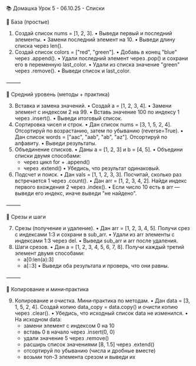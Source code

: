 📚 Домашка Урок 5 - 06.10.25 - Списки

🔹 База (простые)

1. Создай список nums = [1, 2, 3].
   • Выведи первый и последний элементы.
   • Замени последний элемент на 10.
   • Выведи длину списка через len().
2. Создай список colors = ["red", "green"].
   • Добавь в конец "blue" через .append().
   • Удали последний элемент через .pop() и сохрани его в переменную last_color.
   • Удали из списка значение "green" через .remove().
   • Выведи список и last_color.

⸻

🔹 Средний уровень (методы + практика)

3. Вставка и замена значений.
   • Создай a = [1, 2, 3, 4].
   • Замени элемент с индексом 2 на 99.
   • Вставь значение 100 по индексу 1 через .insert().
   • Выведи итоговый список.
4. Сортировка чисел и строк.
   • Дан список nums = [3, 1, 5, 2, 4]. Отсортируй по возрастанию, затем по убыванию (reverse=True).
   • Дан список words = ["aac", "aab", "ab", "az"]. Отсортируй по алфавиту.
   • Выведи результаты.
5. Объединение списков.
   • Даны a = [1, 2, 3] и b = [4, 5].
   • Объедини списки двумя способами:
    - через цикл for + .append()
    - через .extend()
      • Убедись, что результат одинаковый.
6. Подсчет и поиск.
   • Дан vals = [1, 1, 2, 3, 3]. Посчитай, сколько раз встречается 1 через .count().
   • Дан arr = [1, 2, 3, 4, 2]. Найди индекс первого вхождения 2 через .index().
   • Если число 10 есть в arr — выведи его индекс, иначе выведи "не найдено".

⸻

🔹 Срезы и шаги

7. Срезы (получение и удаление).
   • Дан arr = [1, 2, 3, 4, 5]. Получи срез с индексами 1:3 и сохрани в sub_arr.
   • Удали из arr элементы с индексами 1:3 через del.
   • Выведи sub_arr и arr после удаления.
8. Шаги срезов.
   • Дан a = [1, 2, 3, 4, 5, 6, 7, 8]. Получи каждый третий элемент двумя способами:
    - a[0:len(a):3]
    - a[::3]
      • Выведи оба результата и проверь, что они равны.

⸻

🔹 Копирование и мини‑практика

9. Копирование и очистка. Мини‑практика по методам.
   • Дан data = [3, 1, 5, 2, 4]. Создай копию data_copy = data.copy() и очисти копию через .clear().
   • Убедись, что исходный список data не изменился.
   • На исходном data:
    - замени элемент с индексом 0 на 10
    - вставь 0 в начало через .insert(0, 0)
    - удали значение 5 через .remove()
    - расширь список значениями [8, 1.5] через .extend()
    - отсортируй по убыванию (числа и дробные вместе)
    - возьми топ-3 элемента срезом и выведи их
